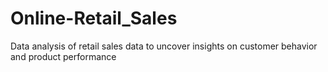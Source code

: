 # Online-Retail_Sales
Data analysis of retail sales data to uncover insights on customer behavior and product performance
